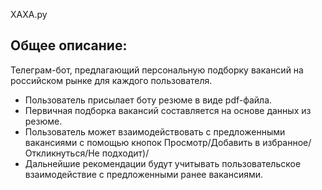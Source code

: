 ХАХА.ру

## Общее описание:
Телеграм-бот, предлагающий персональную подборку вакансий на российском рынке для каждого пользователя.
 * Пользователь присылает боту резюме в виде pdf-файла.
 * Первичная подборка вакансий составляется на основе данных из резюме.
 * Пользователь может взаимодействовать с предложенными вакансиями с помощью кнопок Просмотр/Добавить в избранное/Откликнуться/Не подходит)/
 * Дальнейшие рекомендации будут учитывать пользовательское взаимодействие с предложенными ранее вакансиями.
